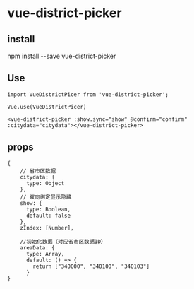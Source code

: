 # vue-district-picker

## install

npm install --save vue-district-picker

## Use

```
import VueDistrictPicer from 'vue-district-picker';

Vue.use(VueDistrictPicer)

<vue-district-picker :show.sync="show" @confirm="confirm" :citydata="citydata"></vue-district-picker>
```


## props

```
{
    // 省市区数据
    citydata: {
      type: Object
    },
    // 双向绑定显示隐藏
    show: {
      type: Boolean,
      default: false
    },
    zIndex: [Number],

    //初始化数据（对应省市区数据ID）
    areaData: {
      type: Array,
      default: () => {
        return ["340000", "340100", "340103"]
      }
}
```


